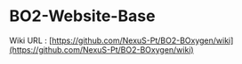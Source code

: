 BO2-Website-Base
================

Wiki URL : [https://github.com/NexuS-Pt/BO2-BOxygen/wiki](https://github.com/NexuS-Pt/BO2-BOxygen/wiki)
